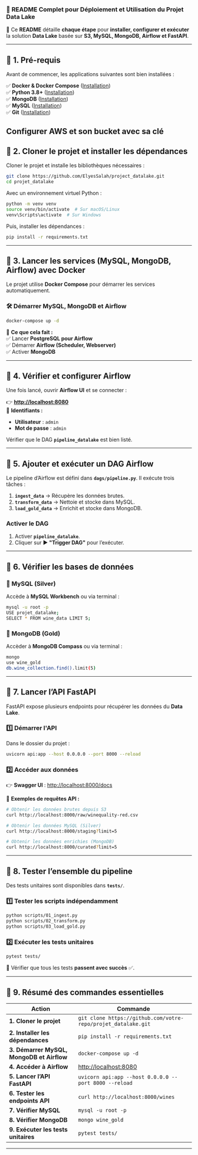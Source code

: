 ### 📌 **README Complet pour Déploiement et Utilisation du Projet Data Lake**  
🚀 Ce **README** détaille **chaque étape** pour **installer, configurer et exécuter** la solution **Data Lake** basée sur **S3, MySQL, MongoDB, Airflow et FastAPI**.  

---

## 📌 **1. Pré-requis**  
Avant de commencer, les applications suivantes sont bien installées :

✅ **Docker & Docker Compose** ([Installation](https://docs.docker.com/get-docker/))  
✅ **Python 3.8+** ([Installation](https://www.python.org/downloads/))  
✅ **MongoDB** ([Installation](https://www.mongodb.com/try/download/community))  
✅ **MySQL** ([Installation](https://dev.mysql.com/downloads/installer/))  
✅ **Git** ([Installation](https://git-scm.com/downloads))  

Configurer AWS et son bucket avec sa clé
---

## 📌 **2. Cloner le projet et installer les dépendances**  
Cloner le projet et installe les bibliothèques nécessaires :

```bash
git clone https://github.com/ElyesSalah/project_datalake.git
cd projet_datalake
```

Avec un environnement virtuel Python :
```bash
python -m venv venv
source venv/bin/activate  # Sur macOS/Linux
venv\Scripts\activate  # Sur Windows
```

Puis, installer les dépendances :
```bash
pip install -r requirements.txt
```

---

## 📌 **3. Lancer les services (MySQL, MongoDB, Airflow) avec Docker**
Le projet utilise **Docker Compose** pour démarrer les services automatiquement.

### 🛠 **Démarrer MySQL, MongoDB et Airflow**
```bash
docker-compose up -d
```
📌 **Ce que cela fait :**  
✅ Lancer **PostgreSQL pour Airflow**  
✅ Démarrer **Airflow (Scheduler, Webserver)**  
✅ Activer **MongoDB**  

---

## 📌 **4. Vérifier et configurer Airflow**
Une fois lancé, ouvrir **Airflow UI** et se connecter :

👉 **[http://localhost:8080](http://localhost:8080)**  
📌 **Identifiants :**
- **Utilisateur** : `admin`
- **Mot de passe** : `admin`

Vérifier que le DAG **`pipeline_datalake`** est bien listé.

---

## 📌 **5. Ajouter et exécuter un DAG Airflow**
Le pipeline d’Airflow est défini dans **`dags/pipeline.py`**. Il exécute trois tâches :
1. **`ingest_data`** → Récupère les données brutes.
2. **`transform_data`** → Nettoie et stocke dans MySQL.
3. **`load_gold_data`** → Enrichit et stocke dans MongoDB.

### **Activer le DAG**

1. Activer **`pipeline_datalake`**.
2. Cliquer sur ▶️ **"Trigger DAG"** pour l’exécuter.

---

## 📌 **6. Vérifier les bases de données**
### **🔹 MySQL (Silver)**
Accède à **MySQL Workbench** ou via terminal :
```bash
mysql -u root -p
USE projet_datalake;
SELECT * FROM wine_data LIMIT 5;
```

### **🔹 MongoDB (Gold)**
Accèder à **MongoDB Compass** ou via terminal :
```bash
mongo
use wine_gold
db.wine_collection.find().limit(5)
```

---

## 📌 **7. Lancer l’API FastAPI**
FastAPI expose plusieurs endpoints pour récupérer les données du **Data Lake**.

### **1️⃣ Démarrer l'API**
Dans le dossier du projet :
```bash
uvicorn api:app --host 0.0.0.0 --port 8000 --reload
```

### **2️⃣ Accéder aux données**
👉 **Swagger UI** : [http://localhost:8000/docs](http://localhost:8000/docs)

📌 **Exemples de requêtes API :**
```bash
# Obtenir les données brutes depuis S3
curl http://localhost:8000/raw/winequality-red.csv

# Obtenir les données MySQL (Silver)
curl http://localhost:8000/staging?limit=5

# Obtenir les données enrichies (MongoDB)
curl http://localhost:8000/curated?limit=5
```

---

## 📌 **8. Tester l’ensemble du pipeline**
Des tests unitaires sont disponibles dans **`tests/`**.

### **1️⃣ Tester les scripts indépendamment**
```bash
python scripts/01_ingest.py
python scripts/02_transform.py
python scripts/03_load_gold.py
```

### **2️⃣ Exécuter les tests unitaires**
```bash
pytest tests/
```
📌 Vérifier que tous les tests **passent avec succès** ✅.

---

## 📌 **9. Résumé des commandes essentielles**
| **Action** | **Commande** |
|------------|-------------|
| **1. Cloner le projet** | `git clone https://github.com/votre-repo/projet_datalake.git` |
| **2. Installer les dépendances** | `pip install -r requirements.txt` |
| **3. Démarrer MySQL, MongoDB et Airflow** | `docker-compose up -d` |
| **4. Accéder à Airflow** | [http://localhost:8080](http://localhost:8080) |
| **5. Lancer l’API FastAPI** | `uvicorn api:app --host 0.0.0.0 --port 8000 --reload` |
| **6. Tester les endpoints API** | `curl http://localhost:8000/wines` |
| **7. Vérifier MySQL** | `mysql -u root -p` |
| **8. Vérifier MongoDB** | `mongo wine_gold` |
| **9. Exécuter les tests unitaires** | `pytest tests/` |

---

